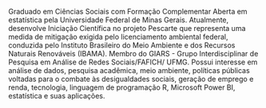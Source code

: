 Graduado em Ciências Sociais com Formação Complementar Aberta em estatística pela Universidade Federal de Minas Gerais. Atualmente, desenvolve Iniciação Científica no projeto Pescarte que representa uma medida de mitigação exigida pelo licenciamento ambiental federal, conduzida pelo Instituto Brasileiro do Meio Ambiente e dos Recursos Naturais Renováveis (IBAMA). Membro do GIARS - Grupo Interdisciplinar de Pesquisa em Análise de Redes Sociais/FAFICH/ UFMG. Possui interesse em análise de dados, pesquisa acadêmica, meio ambiente, políticas públicas voltadas para o combate às desigualdades sociais, geração de emprego e renda, tecnologia, linguagem de programação R, Microsoft Power BI, estatística e suas aplicações.

<!---
welli45/welli45 is a ✨ special ✨ repository because its `README.md` (this file) appears on your GitHub profile.
You can click the Preview link to take a look at your changes.
--->

